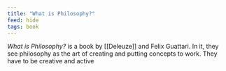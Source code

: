 ```yaml
---
title: "What is Philosophy?"
feed: hide
tags: book
---
```


_What is Philosophy?_ is a book by [[Deleuze]] and Felix Guattari. In it, they see philosophy as the art of creating and putting concepts to work. They have to be creative and active